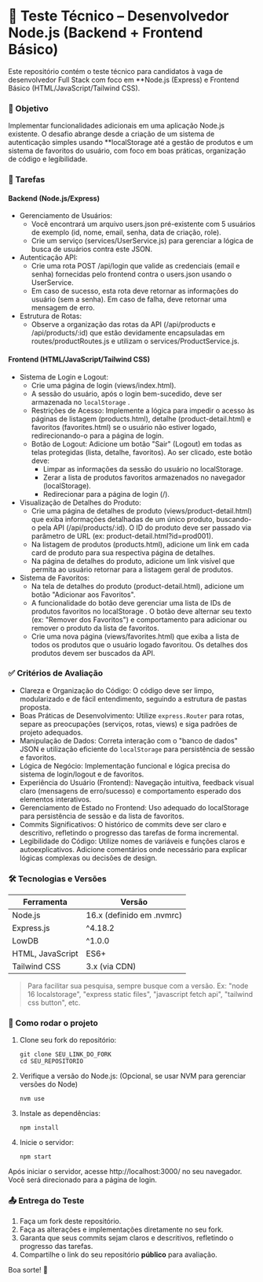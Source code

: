 # 🧪 Teste Técnico – Desenvolvedor Node.js (Backend + Frontend Básico)

Este repositório contém o teste técnico para candidatos à vaga de desenvolvedor Full Stack com foco em \*\*Node.js (Express) e Frontend Básico (HTML/JavaScript/Tailwind CSS).

### 🎯 Objetivo

Implementar funcionalidades adicionais em uma aplicação Node.js existente. O desafio abrange desde a criação de um sistema de autenticação simples usando \*\*localStorage até a gestão de produtos e um sistema de favoritos do usuário, com foco em boas práticas, organização de código e legibilidade.

### 🧩 Tarefas

#### Backend (Node.js/Express)

-   Gerenciamento de Usuários:
    -   Você encontrará um arquivo users.json pré-existente com 5 usuários de exemplo (id, nome, email, senha, data de criação, role).
    -   Crie um serviço (services/UserService.js) para gerenciar a lógica de busca de usuários contra este JSON.
-   Autenticação API:
    -   Crie uma rota POST /api/login que valide as credenciais (email e senha) fornecidas pelo frontend contra o users.json usando o UserService.
    -   Em caso de sucesso, esta rota deve retornar as informações do usuário (sem a senha). Em caso de falha, deve retornar uma mensagem de erro.
-   Estrutura de Rotas:
    -   Observe a organização das rotas da API (/api/products e /api/products/:id) que estão devidamente encapsuladas em routes/productRoutes.js e utilizam o services/ProductService.js.

#### Frontend (HTML/JavaScript/Tailwind CSS)

-   Sistema de Login e Logout:
    -   Crie uma página de login (views/index.html).
    -   A sessão do usuário, após o login bem-sucedido, deve ser armazenada no `localStorage` .
    -   Restrições de Acesso: Implemente a lógica para impedir o acesso às páginas de listagem (products.html), detalhe (product-detail.html) e favoritos (favorites.html) se o usuário não estiver logado, redirecionando-o para a página de login.
    -   Botão de Logout: Adicione um botão "Sair" (Logout) em todas as telas protegidas (lista, detalhe, favoritos). Ao ser clicado, este botão deve:
        -   Limpar as informações da sessão do usuário no localStorage.
        -   Zerar a lista de produtos favoritos armazenados no navegador (localStorage).
        -   Redirecionar para a página de login (/).
-   Visualização de Detalhes do Produto:
    -   Crie uma página de detalhes de produto (views/product-detail.html) que exiba informações detalhadas de um único produto, buscando-o pela API (/api/products/:id). O ID do produto deve ser passado via parâmetro de URL (ex: product-detail.html?id=prod001).
    -   Na listagem de produtos (products.html), adicione um link em cada card de produto para sua respectiva página de detalhes.
    -   Na página de detalhes do produto, adicione um link visível que permita ao usuário retornar para a listagem geral de produtos.
-   Sistema de Favoritos:
    -   Na tela de detalhes do produto (product-detail.html), adicione um botão "Adicionar aos Favoritos".
    -   A funcionalidade do botão deve gerenciar uma lista de IDs de produtos favoritos no localStorage . O botão deve alternar seu texto (ex: "Remover dos Favoritos") e comportamento para adicionar ou remover o produto da lista de favoritos.
    -   Crie uma nova página (views/favorites.html) que exiba a lista de todos os produtos que o usuário logado favoritou. Os detalhes dos produtos devem ser buscados da API.

### ✅ Critérios de Avaliação

-   Clareza e Organização do Código: O código deve ser limpo, modularizado e de fácil entendimento, seguindo a estrutura de pastas proposta.
-   Boas Práticas de Desenvolvimento: Utilize `express.Router` para rotas, separe as preocupações (serviços, rotas, views) e siga padrões de projeto adequados.
-   Manipulação de Dados: Correta interação com o "banco de dados" JSON e utilização eficiente do `localStorage` para persistência de sessão e favoritos.
-   Lógica de Negócio: Implementação funcional e lógica precisa do sistema de login/logout e de favoritos.
-   Experiência do Usuário (Frontend): Navegação intuitiva, feedback visual claro (mensagens de erro/sucesso) e comportamento esperado dos elementos interativos.
-   Gerenciamento de Estado no Frontend: Uso adequado do localStorage para persistência de sessão e da lista de favoritos.
-   Commits Significativos: O histórico de commits deve ser claro e descritivo, refletindo o progresso das tarefas de forma incremental.
-   Legibilidade do Código: Utilize nomes de variáveis e funções claros e autoexplicativos. Adicione comentários onde necessário para explicar lógicas complexas ou decisões de design.

### 🛠️ Tecnologias e Versões

| Ferramenta       | Versão                    |
| ---------------- | ------------------------- |
| Node.js          | 16.x (definido em .nvmrc) |
| Express.js       | ^4.18.2                   |
| LowDB            | ^1.0.0                    |
| HTML, JavaScript | ES6+                      |
| Tailwind CSS     | 3.x (via CDN)             |

> Para facilitar sua pesquisa, sempre busque com a versão. Ex: "node 16 localstorage", "express static files", "javascript fetch api", "tailwind css button", etc.

### 🚀 Como rodar o projeto

1. Clone seu fork do repositório:

    ```
    git clone SEU_LINK_DO_FORK
    cd SEU_REPOSITORIO

    ```

2. Verifique a versão do Node.js: (Opcional, se usar NVM para gerenciar versões do Node)

    ```
    nvm use

    ```

3. Instale as dependências:

    ```
    npm install

    ```

4. Inicie o servidor:

    ```
    npm start

    ```

Após iniciar o servidor, acesse http://localhost:3000/ no seu navegador. Você será direcionado para a página de login.

### 📤 Entrega do Teste

1. Faça um fork deste repositório.
2. Faça as alterações e implementações diretamente no seu fork.
3. Garanta que seus commits sejam claros e descritivos, refletindo o progresso das tarefas.
4. Compartilhe o link do seu repositório **público** para avaliação.

Boa sorte! 🚀
